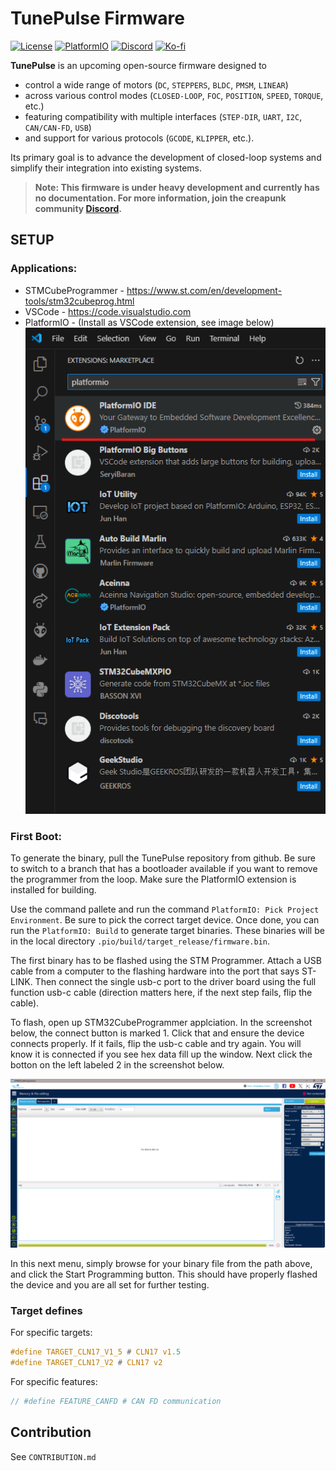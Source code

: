 # TunePulse Firmware

[![License](https://img.shields.io/badge/LICENSE-Apache_2.0-blue.svg)](https://github.com/creapunk/TunePulse/blob/main/LICENSE)
[![PlatformIO](https://img.shields.io/badge/PIO-white?logo=platformio&logoColor=%23F5822A)](https://platformio.org/)
[![Discord](https://img.shields.io/discord/1098363068435681290?style=social&logo=discord&label=COMMUNITY)](https://discord.gg/V4aJdTja8v)
[![Ko-fi](https://img.shields.io/badge/Support%20on%20Ko--fi-F16061?style=flat&logo=kofi&logoColor=white&labelColor=%23FF5E5B)](https://ko-fi.com/creapunk)

**TunePulse** is an upcoming open-source firmware designed to

- control a wide range of motors (`DC`, `STEPPERS`, `BLDC`, `PMSM`, `LINEAR`)
- across various control modes (`CLOSED-LOOP`, `FOC`, `POSITION`, `SPEED`, `TORQUE`, etc.)
- featuring compatibility with multiple interfaces (`STEP-DIR`, `UART`, `I2C`, `CAN/CAN-FD`, `USB`)
- and support for various protocols (`GCODE`, `KLIPPER`, etc.).

Its primary goal is to advance the development of closed-loop systems and simplify their integration into existing systems.

> **Note: This firmware is under heavy development and currently has no documentation.
> For more information, join the creapunk community [Discord](https://discord.gg/V4aJdTja8v).**

## SETUP

### Applications:

- STMCubeProgrammer - https://www.st.com/en/development-tools/stm32cubeprog.html
- VSCode - https://code.visualstudio.com
- PlatformIO - (Install as VSCode extension, see image below)
  ![PIO Extension](./assets/PIO_Extension.png)

### First Boot:

To generate the binary, pull the TunePulse repository from github. Be sure to switch to a branch that has a bootloader available if you want to remove the programmer from the loop. Make sure the PlatformIO extension is installed for building.

Use the command pallete and run the command `PlatformIO: Pick Project Environment`. Be sure to pick the correct target device. Once done, you can run the `PlatformIO: Build` to generate target binaries. These binaries will be in the local directory `.pio/build/target_release/firmware.bin`.

The first binary has to be flashed using the STM Programmer. Attach a USB cable from a computer to the flashing hardware into the port that says ST-LINK. Then connect the single usb-c port to the driver board using the full function usb-c cable (direction matters here, if the next step fails, flip the cable).

To flash, open up STM32CubeProgrammer applciation. In the screenshot below, the connect button is marked 1. Click that and ensure the device connects properly. If it fails, flip the usb-c cable and try again. You will know it is connected if you see hex data fill up the window. Next click the botton on the left labeled 2 in the screenshot below.

![STM32CubeProgrammerWindow1](./assets/STM32Programmer.png)

In this next menu, simply browse for your binary file from the path above, and click the Start Programming button. This should have properly flashed the device and you are all set for further testing.

### Target defines

For specific targets:

```c
#define TARGET_CLN17_V1_5 # CLN17 v1.5
#define TARGET_CLN17_V2 # CLN17 v2
```

For specific features:

```c
// #define FEATURE_CANFD # CAN FD communication
```

## Contribution

See `CONTRIBUTION.md`
